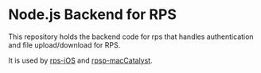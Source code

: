 # Node.js Backend for RPS
This repository holds the backend code for rps that handles authentication and file upload/download for RPS.

It is used by [rps-iOS](https://github.com/adnahmed/rps-iOS) and [rpsp-macCatalyst](https://github.com/adnahmed/rpsp-macCatalyst).
